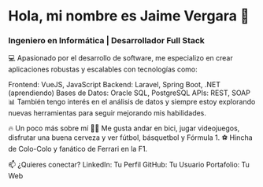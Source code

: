 # Hola, mi nombre es Jaime Vergara 👋
### Ingeniero en Informática | Desarrollador Full Stack

💻 Apasionado por el desarrollo de software, me especializo en crear aplicaciones robustas y escalables con tecnologías como:

Frontend: VueJS, JavaScript
Backend: Laravel, Spring Boot, .NET (aprendiendo)
Bases de Datos: Oracle SQL, PostgreSQL
APIs: REST, SOAP
📊 También tengo interés en el análisis de datos y siempre estoy explorando nuevas herramientas para seguir mejorando mis habilidades.

🔥 Un poco más sobre mí
🚴‍♂️ Me gusta andar en bici, jugar videojuegos, disfrutar una buena cerveza y ver fútbol, básquetbol y Fórmula 1.
⚽ Hincha de Colo-Colo y fanático de Ferrari en la F1.

📫 ¿Quieres conectar?
LinkedIn: Tu Perfil
GitHub: Tu Usuario
Portafolio: Tu Web
